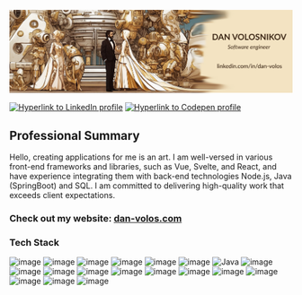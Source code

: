 ![banner image with name "Dan Volosnikov" and links to LinkedIn profile](banner-image.jpg)

[![Hyperlink to LinkedIn profile](https://img.shields.io/badge/linkedin-%230077B5.svg?style=for-the-badge&logo=linkedin)](https://www.linkedin.com/in/dan-volos/)
[![Hyperlink to Codepen profile](https://img.shields.io/badge/codepen-333333?style=for-the-badge&logo=codepen)](https://codepen.io/Volosnikov)


## Professional Summary

Hello, creating applications for me is an art. I am well-versed in various front-end frameworks and libraries, such as Vue, Svelte, and React, and have experience integrating them with back-end technologies Node.js, Java (SpringBoot) and SQL. I am committed to delivering high-quality work that exceeds client expectations.

### Check out my website: [dan-volos.com](https://portroyal.onrender.com/)

### Tech Stack
![image](https://img.shields.io/badge/Vue-41B883?style=for-the-badge&logo=vue.js&logoColor=white) ![image](https://img.shields.io/badge/Svelte-AA1E1E?style=for-the-badge&logo=svelte&logoColor=white) ![image](https://img.shields.io/badge/React-61DBFB?style=for-the-badge&logo=react&logoColor=white) ![image](https://img.shields.io/badge/TypeScript-007ACC?style=for-the-badge&logo=typescript&logoColor=white) ![image](https://img.shields.io/badge/JavaScript-323330?style=for-the-badge&logo=javascript&logoColor=F7DF1E) ![image](https://img.shields.io/badge/Tailwind-6D28D9?style=for-the-badge&logo=tailwindcss&logoColor=white) ![Java](https://img.shields.io/badge/java-%23ED8B00.svg?style=for-the-badge&logo=openjdk&logoColor=white) ![image](https://img.shields.io/badge/Spring_Boot-F2F4F9?style=for-the-badge&logo=spring-boot) ![image](https://img.shields.io/badge/Amazon_AWS-FF9900?style=for-the-badge&logo=amazonaws&logoColor=white) ![image](https://img.shields.io/badge/Node_js-F2F4F9?style=for-the-badge&logo=node.js) ![image](https://img.shields.io/badge/MySQL-005C84?style=for-the-badge&logo=mysql&logoColor=white) ![image](https://img.shields.io/badge/HTML5-E34F26?style=for-the-badge&logo=html5&logoColor=white) ![image](https://img.shields.io/badge/CSS3-1572B6?style=for-the-badge&logo=css3&logoColor=white) ![image](https://img.shields.io/badge/json-5E5C5C?style=for-the-badge&logo=json&logoColor=white) ![image](https://img.shields.io/badge/VSCode-0078D4?style=for-the-badge&logo=visual%20studio%20code&logoColor=white) ![image](https://img.shields.io/badge/IntelliJ_IDEA-000000.svg?style=for-the-badge&logo=intellij-idea&logoColor=white) ![image](https://img.shields.io/badge/GIT-E44C30?style=for-the-badge&logo=git&logoColor=white) ![image](https://img.shields.io/badge/Microsoft_Office-D83B01?style=for-the-badge&logo=microsoft&logoColor=white) ![image](https://img.shields.io/badge/Slack-4A154B?style=for-the-badge&logo=slack&logoColor=white)

<!--
**lightofdavinci/lightofdavinci** is a ✨ _special_ ✨ repository because its `README.md` (this file) appears on your GitHub profile.

Here are some ideas to get you started:

- 🔭 I’m currently working on ...
- 🌱 I’m currently learning ...
- 👯 I’m looking to collaborate on ...
- 🤔 I’m looking for help with ...
- 💬 Ask me about ...
- 📫 How to reach me: ...
- 😄 Pronouns: ...
- ⚡ Fun fact: ...
-->
